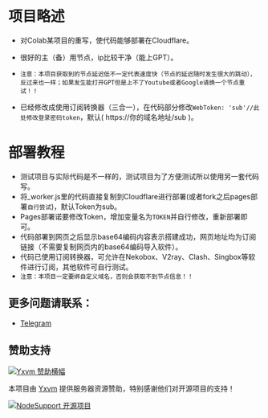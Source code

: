 #  项目略述
* 对Colab某项目的重写，使代码能够部署在Cloudflare。
* 很好的主（备）用节点，ip比较干净（能上GPT）。
* `注意：本项目获取到的节点延迟低不一定代表速度快（节点的延迟随时发生很大的跳动），反过来也一样；如果发生能打开GPT但是上不了Youtube或者Google请换一个节点重试！！`

* 已经修改成使用订阅转换器（三合一），在代码部分修改`WebToken: 'sub'//此处修改登录密码token`，默认( https://你的域名地址/sub )。

#  部署教程
* 测试项目与实际代码是不一样的，测试项目为了方便测试所以使用另一套代码写。
* 将_worker.js里的代码直接复制到Cloudflare进行部署(或者fork之后pages部署`自行尝试`)，默认Token为sub。
* Pages部署诺要修改Token，增加变量名为`TOKEN`并自行修改，重新部署即可。
* 代码部署到网页之后显示base64编码内容表示搭建成功，网页地址均为订阅链接（不需要复制网页内的base64编码导入软件）。
* 代码已使用订阅转换器，可允许在Nekobox、V2ray、Clash、Singbox等软件进行订阅，其他软件可自行测试。
* `注意：本项目一定要绑自定义域名，否则会获取不到节点信息！！`

##  更多问题请联系：
* [Telegram](https://t.me/Enkelte_bot)

## 赞助支持

[![Yxvm 赞助横幅](https://support.nodeget.com/page/promotion?id=223)](https://yxvm.com/)

本项目由 [Yxvm](https://yxvm.com/) 提供服务器资源赞助，特别感谢他们对开源项目的支持！

[![NodeSupport 开源项目](https://img.shields.io/badge/NodeSupport-Open--Source-%2300a67c?style=flat)](https://github.com/NodeSeekDev/NodeSupport)
